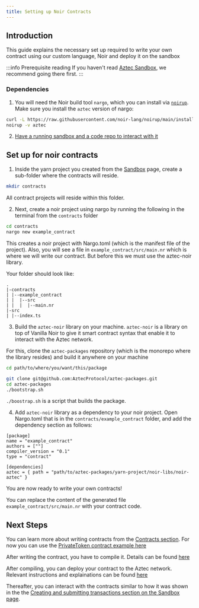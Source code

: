 ```yaml
---
title: Setting up Noir Contracts
---
```


## Introduction

This guide explains the necessary set up required to write your own contract using our custom language, Noir and deploy it on the sandbox

:::info Prerequisite reading
If you haven't read [Aztec Sandbox](./sandbox.md), we recommend going there first.
:::

### Dependencies
1. You will need the Noir build tool `nargo`, which you can install via [`noirup`](https://github.com/noir-lang/noirup). Make sure you install the `aztec` version of nargo:

```bash
curl -L https://raw.githubusercontent.com/noir-lang/noirup/main/install | bash
noirup -v aztec
```

2. [Have a running sandbox and a code repo to interact with it](./sandbox.md)

## Set up for noir contracts
1. Inside the yarn project you created from the [Sandbox](./sandbox.md) page, create a sub-folder where the contracts will reside.
```bash
mkdir contracts
```

All contract projects will reside within this folder.

2. Next, create a noir project using nargo by running the following in the terminal from the `contracts` folder
```bash
cd contracts
nargo new example_contract
```

This creates a noir project with Nargo.toml (which is the manifest file of the project). Also, you will see a file in `example_contract/src/main.nr` which is where we will write our contract. But before this we must use the aztec-noir library.

Your folder should look like:
```
.
|-contracts
| |--example_contract
| |  |--src
| |  |  |--main.nr
|-src
| |--index.ts
```

3. Build the `aztec-noir` library on your machine. `aztec-noir` is a library on top of Vanilla Noir to give it smart contract syntax that enable it to interact with the Aztec network.

For this, clone the `aztec-packages` repository (which is the monorepo where the library resides) and build it anywhere on your machine
```bash
cd path/to/where/you/want/this/package
```

```bash
git clone git@github.com:AztecProtocol/aztec-packages.git
cd aztec-packages
./bootstrap.sh
```
`./boostrap.sh` is a script that builds the package.

4. Add `aztec-noir` library as a dependency to your noir project. Open Nargo.toml that is in the `contracts/example_contract` folder, and add the dependency section as follows:
```
[package]
name = "example_contract"
authors = [""]
compiler_version = "0.1"
type = "contract"

[dependencies]
aztec = { path = "path/to/aztec-packages/yarn-project/noir-libs/noir-aztec" }
```

You are now ready to write your own contracts! 

You can replace the content of the generated file `example_contract/src/main.nr` with your contract code.

## Next Steps
You can learn more about writing contracts from the [Contracts section](../contracts/main.md). 
For now you can use the [PrivateToken contract example here](https://github.com/AztecProtocol/aztec-packages/blob/master/yarn-project/noir-contracts/src/contracts/private_token_contract/src/main.nr)

After writing the contract, you have to compile it. Details can be found [here](../contracts/compiling.md)

After compiling, you can deploy your contract to the Aztec network. Relevant instructions and explainations can be found [here](../contracts/deploying.md)

Thereafter, you can interact with the contracts similar to how it was shown in the the [Creating and submitting transactions section on the Sandbox page](./sandbox.md#creating-and-submitting-transactions).
